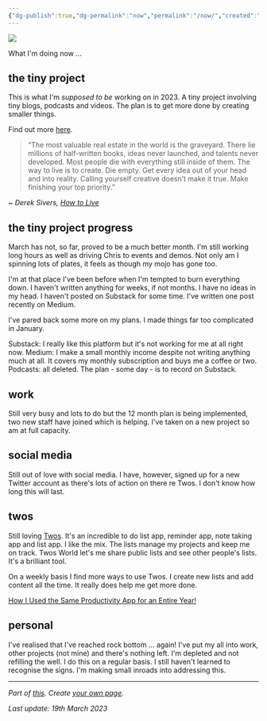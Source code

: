```yaml
---
{"dg-publish":true,"dg-permalink":"now","permalink":"/now/","created":"","updated":""}
---
```



![](https://source.unsplash.com/KjnR2yEgit0/1900x1200)

What I'm doing now ... 

## the tiny project

This is what I'm *supposed to be* working on in 2023. A tiny project involving tiny blogs, podcasts and videos. The plan is to get more done by creating smaller things.

Find out more [here](https://bit.ly/thetinyproject).

> “The most valuable real estate in the world is the graveyard. There lie millions of half-written books, ideas never launched, and talents never developed. Most people die with everything still inside of them. The way to live is to create. Die empty. Get every idea out of your head and into reality. Calling yourself creative doesn’t make it true. Make finishing your top priority.”

~ *Derek Sivers, [How to Live](https://londonwriterssalon.us4.list-manage.com/track/click?u=8b047263967451488070a8ad0&id=b1c88d16a9&e=bc5cbc9b90)*

## the tiny project progress

March has not, so far, proved to be a much better month. I'm still working long hours as well as driving Chris to events and demos. Not only am I spinning lots of plates, it feels as though my mojo has gone too.

I'm at that place I've been before when I'm tempted to burn everything down. I haven't written anything for weeks, if not months. I have no ideas in my head. I haven't posted on Substack for some time. I've written one post recently on Medium. 

I've pared back some more on my plans. I made things far too complicated in January. 

Substack: I really like this platform but it's not working for me at all right now.
Medium: I make a small monthly income despite not writing anything much at all. It covers my monthly subscription and buys me a coffee or two.
Podcasts: all deleted. The plan - some day - is to record on Substack.

## work

Still very busy and lots to do but the 12 month plan is being implemented, two new staff have joined which is helping. I've taken on a new project so am at full capacity.

## social media

Still out of love with social media. I have, however, signed up for a new Twitter account as there's lots of action on there re Twos. I don't know how long this will last.

## twos

Still loving [Twos](https://www.TwosApp.com?code=nicola). It's an incredible to do list app, reminder app, note taking app and list app. I like the mix. The lists manage my projects and keep me on track. Twos World let's me share public lists and see other people's lists. It's a brilliant tool. 

On a weekly basis I find more ways to use Twos. I create new lists and add content all the time. It really does help me get more done.

[How I Used the Same Productivity App for an Entire Year!](https://medium.com/talkingtech/how-i-used-the-same-productivity-app-for-an-entire-year-41924d15028c?sk=f2ac98f5fa8523b142f915a6e1ce2af6)

## personal

I've realised that I've reached rock bottom ... again! I've put my all into work, other projects (not mine) and there's nothing left. I'm depleted and not refilling the well. I do this on a regular basis. I still haven't learned to recognise the signs. I'm making small inroads into addressing this.

---

*Part of [this](https://nownownow.com/about). Create [your own page](https://nownownow.com/about).*

*Last update: 19th March 2023*

<style>
  .wrapper {
    max-width: 52em;
  }
</style>
